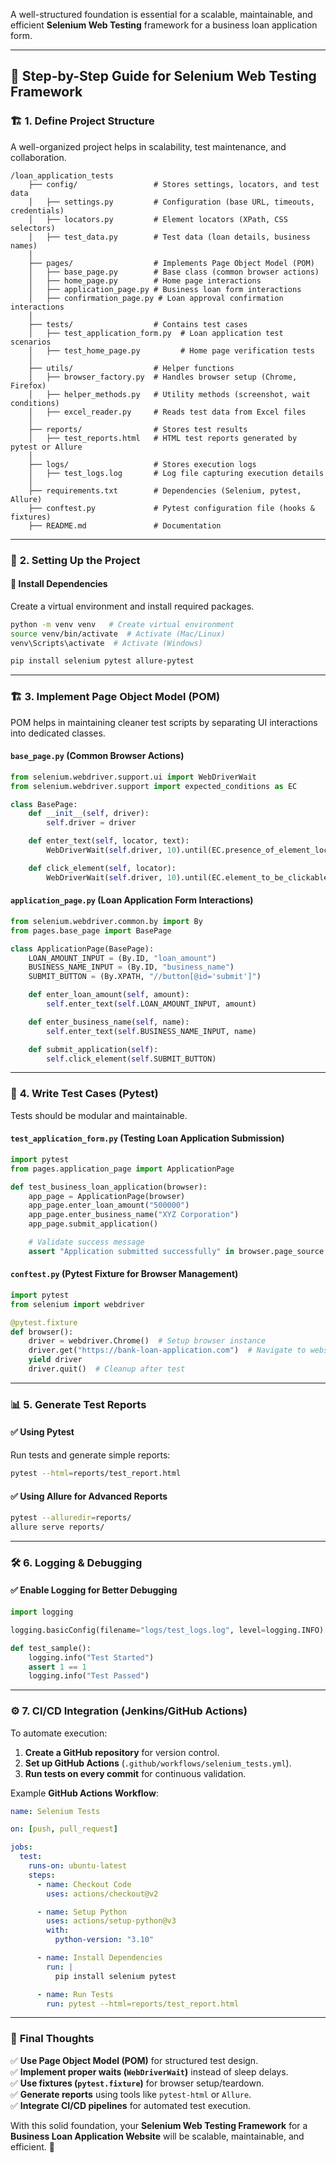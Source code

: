 A well-structured foundation is essential for a scalable, maintainable, and efficient **Selenium Web Testing** framework for a business loan application form.

---

## 🚀 **Step-by-Step Guide for Selenium Web Testing Framework**
### 🏗 **1. Define Project Structure**
A well-organized project helps in scalability, test maintenance, and collaboration.

```
/loan_application_tests
    ├── config/                 # Stores settings, locators, and test data
    │   ├── settings.py         # Configuration (base URL, timeouts, credentials)
    │   ├── locators.py         # Element locators (XPath, CSS selectors)
    │   ├── test_data.py        # Test data (loan details, business names)
    │
    ├── pages/                  # Implements Page Object Model (POM)
    │   ├── base_page.py        # Base class (common browser actions)
    │   ├── home_page.py        # Home page interactions
    │   ├── application_page.py # Business loan form interactions
    │   ├── confirmation_page.py # Loan approval confirmation interactions
    │
    ├── tests/                  # Contains test cases
    │   ├── test_application_form.py  # Loan application test scenarios
    │   ├── test_home_page.py         # Home page verification tests
    │
    ├── utils/                  # Helper functions
    │   ├── browser_factory.py  # Handles browser setup (Chrome, Firefox)
    │   ├── helper_methods.py   # Utility methods (screenshot, wait conditions)
    │   ├── excel_reader.py     # Reads test data from Excel files
    │
    ├── reports/                # Stores test results
    │   ├── test_reports.html   # HTML test reports generated by pytest or Allure
    │
    ├── logs/                   # Stores execution logs
    │   ├── test_logs.log       # Log file capturing execution details
    │
    ├── requirements.txt        # Dependencies (Selenium, pytest, Allure)
    ├── conftest.py             # Pytest configuration file (hooks & fixtures)
    ├── README.md               # Documentation
```

---

### 🎯 **2. Setting Up the Project**
#### 🔹 Install Dependencies
Create a virtual environment and install required packages.

```bash
python -m venv venv   # Create virtual environment
source venv/bin/activate  # Activate (Mac/Linux)
venv\Scripts\activate  # Activate (Windows)

pip install selenium pytest allure-pytest
```

---

### 🏗 **3. Implement Page Object Model (POM)**
POM helps in maintaining cleaner test scripts by separating UI interactions into dedicated classes.

#### `base_page.py` (Common Browser Actions)
```python
from selenium.webdriver.support.ui import WebDriverWait
from selenium.webdriver.support import expected_conditions as EC

class BasePage:
    def __init__(self, driver):
        self.driver = driver

    def enter_text(self, locator, text):
        WebDriverWait(self.driver, 10).until(EC.presence_of_element_located(locator)).send_keys(text)

    def click_element(self, locator):
        WebDriverWait(self.driver, 10).until(EC.element_to_be_clickable(locator)).click()
```

#### `application_page.py` (Loan Application Form Interactions)
```python
from selenium.webdriver.common.by import By
from pages.base_page import BasePage

class ApplicationPage(BasePage):
    LOAN_AMOUNT_INPUT = (By.ID, "loan_amount")
    BUSINESS_NAME_INPUT = (By.ID, "business_name")
    SUBMIT_BUTTON = (By.XPATH, "//button[@id='submit']")

    def enter_loan_amount(self, amount):
        self.enter_text(self.LOAN_AMOUNT_INPUT, amount)

    def enter_business_name(self, name):
        self.enter_text(self.BUSINESS_NAME_INPUT, name)

    def submit_application(self):
        self.click_element(self.SUBMIT_BUTTON)
```

---

### 🧪 **4. Write Test Cases (Pytest)**
Tests should be modular and maintainable.

#### `test_application_form.py` (Testing Loan Application Submission)
```python
import pytest
from pages.application_page import ApplicationPage

def test_business_loan_application(browser):
    app_page = ApplicationPage(browser)
    app_page.enter_loan_amount("500000")
    app_page.enter_business_name("XYZ Corporation")
    app_page.submit_application()

    # Validate success message
    assert "Application submitted successfully" in browser.page_source
```

#### `conftest.py` (Pytest Fixture for Browser Management)
```python
import pytest
from selenium import webdriver

@pytest.fixture
def browser():
    driver = webdriver.Chrome()  # Setup browser instance
    driver.get("https://bank-loan-application.com")  # Navigate to website
    yield driver
    driver.quit()  # Cleanup after test
```

---

### 📊 **5. Generate Test Reports**
#### ✅ **Using Pytest**
Run tests and generate simple reports:
```bash
pytest --html=reports/test_report.html
```

#### ✅ **Using Allure for Advanced Reports**
```bash
pytest --alluredir=reports/
allure serve reports/
```

---

### 🛠 **6. Logging & Debugging**
#### ✅ **Enable Logging for Better Debugging**
```python
import logging

logging.basicConfig(filename="logs/test_logs.log", level=logging.INFO)

def test_sample():
    logging.info("Test Started")
    assert 1 == 1
    logging.info("Test Passed")
```

---

### ⚙ **7. CI/CD Integration (Jenkins/GitHub Actions)**
To automate execution:
1. **Create a GitHub repository** for version control.
2. **Set up GitHub Actions** (`.github/workflows/selenium_tests.yml`).
3. **Run tests on every commit** for continuous validation.

Example **GitHub Actions Workflow**:
```yaml
name: Selenium Tests

on: [push, pull_request]

jobs:
  test:
    runs-on: ubuntu-latest
    steps:
      - name: Checkout Code
        uses: actions/checkout@v2

      - name: Setup Python
        uses: actions/setup-python@v3
        with:
          python-version: "3.10"

      - name: Install Dependencies
        run: |
          pip install selenium pytest

      - name: Run Tests
        run: pytest --html=reports/test_report.html
```

---

### 🎯 **Final Thoughts**
✅ **Use Page Object Model (POM)** for structured test design.  
✅ **Implement proper waits (`WebDriverWait`)** instead of sleep delays.  
✅ **Use fixtures (`pytest.fixture`)** for browser setup/teardown.  
✅ **Generate reports** using tools like `pytest-html` or `Allure`.  
✅ **Integrate CI/CD pipelines** for automated test execution.

With this solid foundation, your **Selenium Web Testing Framework** for a **Business Loan Application Website** will be scalable, maintainable, and efficient. 🚀
